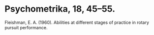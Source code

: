 # Psychometrika, 18, 45–55.

Fleishman, E. A. (1960). Abilities at different stages of practice in rotary pursuit performance.